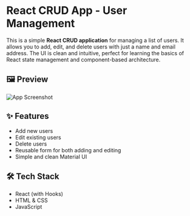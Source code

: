 # React CRUD App - User Management

This is a simple **React CRUD application** for managing a list of users. It allows you to add, edit, and delete users with just a name and email address. The UI is clean and intuitive, perfect for learning the basics of React state management and component-based architecture.

## 🖼️ Preview

![App Screenshot](./913f9c79-2af8-42a2-84b1-4b5f918f37e2.png)

## ✨ Features

- Add new users
- Edit existing users
- Delete users
- Reusable form for both adding and editing
- Simple and clean Material UI

## 🛠️ Tech Stack

- React (with Hooks)
- HTML & CSS
- JavaScript


